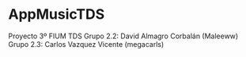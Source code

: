 # AppMusicTDS
Proyecto 3º FIUM TDS
Grupo 2.2: David Almagro Corbalán (Maleeww)
Grupo 2.3: Carlos Vazquez Vicente (megacarls)
